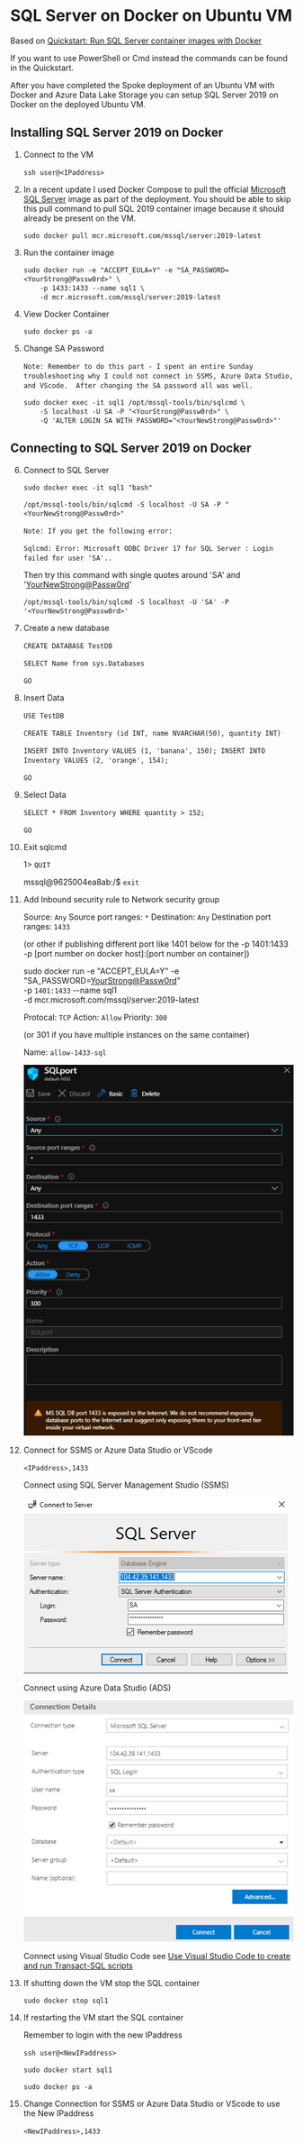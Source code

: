# SQL Server on Docker on Ubuntu VM

Based on [Quickstart: Run SQL Server container images with Docker](https://docs.microsoft.com/en-us/sql/linux/quickstart-install-connect-docker?view=sql-server-ver15&pivots=cs1-bash)

If you want to use PowerShell or Cmd instead the commands can be found in the Quickstart.

After you have completed the Spoke deployment of an Ubuntu VM with Docker and Azure Data Lake Storage you can setup SQL Server 2019 on Docker on the deployed Ubuntu VM.

## Installing SQL Server 2019 on Docker

1. Connect to the VM

    `ssh user@<IPaddress>`

2. In a recent update I used Docker Compose to pull the official [Microsoft SQL Server](https://hub.docker.com/_/microsoft-mssql-server) image as part of the deployment.  You should be able to skip this pull command to pull SQL 2019 container image because it should already be present on the VM.

   ```
   sudo docker pull mcr.microsoft.com/mssql/server:2019-latest
   ```

3. Run the container image

    ```
    sudo docker run -e "ACCEPT_EULA=Y" -e "SA_PASSWORD=<YourStrong@Passw0rd>" \
        -p 1433:1433 --name sql1 \
        -d mcr.microsoft.com/mssql/server:2019-latest
    ```


4. View Docker Container

    ```
    sudo docker ps -a
    ```

5. Change SA Password 

    `Note: Remember to do this part - I spent an entire Sunday troubleshooting why I could not connect in SSMS, Azure Data Studio, and VScode.  After changing the SA password all was well.`

    ```
    sudo docker exec -it sql1 /opt/mssql-tools/bin/sqlcmd \
        -S localhost -U SA -P "<YourStrong@Passw0rd>" \
        -Q 'ALTER LOGIN SA WITH PASSWORD="<YourNewStrong@Passw0rd>"'
    ```
## Connecting to SQL Server 2019 on Docker

6. Connect to SQL Server

    ```
    sudo docker exec -it sql1 "bash"
    ```

    ```
    /opt/mssql-tools/bin/sqlcmd -S localhost -U SA -P "<YourNewStrong@Passw0rd>"
    ```

    `Note: If you get the following error:`

    `Sqlcmd: Error: Microsoft ODBC Driver 17 for SQL Server : Login failed for user 'SA'..`

    Then try this command with single quotes around 'SA' and '<YourNewStrong@Passw0rd>'

    ```
    /opt/mssql-tools/bin/sqlcmd -S localhost -U 'SA' -P '<YourNewStrong@Passw0rd>'
    ```

7. Create a new database

    `CREATE DATABASE TestDB`

    `SELECT Name from sys.Databases`

    `GO`

8. Insert Data

    `USE TestDB`

    `CREATE TABLE Inventory (id INT, name NVARCHAR(50), quantity INT)`

    `INSERT INTO Inventory VALUES (1, 'banana', 150); INSERT INTO Inventory VALUES (2, 'orange', 154);`

    `GO`

9. Select Data

    `SELECT * FROM Inventory WHERE quantity > 152;`

    `GO`

10. Exit sqlcmd

    1> `QUIT`

    mssql@9625004ea8ab:/$ `exit`

11. Add Inbound security rule to Network security group

    Source: `Any`
    Source port ranges: `*`
    Destination: `Any`
    Destination port ranges: `1433` 

    (or other if publishing different port like 1401 below for the -p 1401:1433 -p [port number on docker host]:[port number on container])

    sudo docker run -e "ACCEPT_EULA=Y" -e "SA_PASSWORD=<YourStrong@Passw0rd>" \
        -p `1401:1433` --name sql1 \
        -d mcr.microsoft.com/mssql/server:2019-latest

    Protocal: `TCP`
    Action: `Allow`
    Priority: `300` 

    (or 301 if you have multiple instances on the same container)

    Name: `allow-1433-sql`

    ![addInbound](https://raw.githubusercontent.com/DataSnowman/spoke/master/images/addInboundSecurityRule.png)

12. Connect for SSMS or Azure Data Studio or VScode

    `<IPaddress>,1433`

    Connect using SQL Server Management Studio (SSMS)

    ![ssms](https://raw.githubusercontent.com/DataSnowman/spoke/master/images/ssms.png)


    Connect using Azure Data Studio (ADS)

    ![ads](https://raw.githubusercontent.com/DataSnowman/spoke/master/images/ads.png)

    Connect using Visual Studio Code see [Use Visual Studio Code to create and run Transact-SQL scripts](https://docs.microsoft.com/en-us/sql/visual-studio-code/sql-server-develop-use-vscode?view=sql-server-ver15)


13. If shutting down the VM stop the SQL container

    ```
    sudo docker stop sql1
    ```


14. If restarting the VM start the SQL container

    Remember to login with the new IPaddress

    `ssh user@<NewIPaddress>`

    ```
    sudo docker start sql1
    ```

    ```
    sudo docker ps -a
    ```

15. Change Connection for SSMS or Azure Data Studio or VScode to use the New IPaddress

    `<NewIPaddress>,1433`